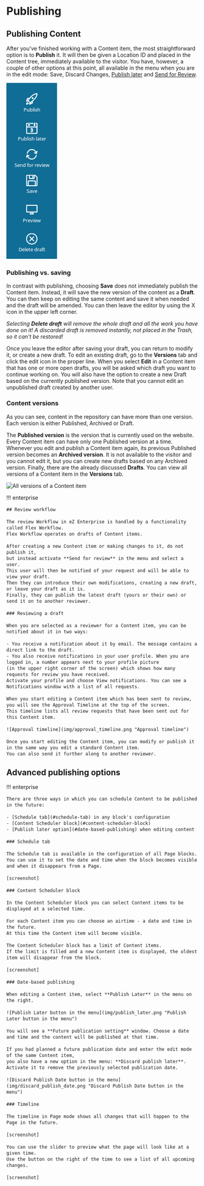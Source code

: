 # Publishing

## Publishing Content

After you've finished working with a Content item, the most straightforward option is to **Publish** it.
It will then be given a Location ID and placed in the Content tree, immediately available to the visitor.
You have, however, a couple of other options at this point, all available in the menu when you are in the edit mode:
Save, Discard Changes, [Publish later](#date-based-publishing) and [Send for Review](#review-workflow).

![Publishing options](img/publishing_options.png "Publishing options")

### Publishing vs. saving

In contrast with publishing, choosing **Save** does not immediately publish the Content item.
Instead, it will save the new version of the content as a **Draft**.
You can then keep on editing the same content and save it when needed and the draft will be amended.
You can then leave the editor by using the X icon in the upper left corner.

*Selecting **Delete draft** will remove the whole draft and all the work you have done on it!
A discarded draft is removed instantly, not placed in the Trash, so it can't be restored!*

Once you leave the editor after saving your draft, you can return to modify it, or create a new draft.
To edit an existing draft, go to the **Versions** tab and click the edit icon in the proper line.
When you select **Edit** in a Content item that has one or more open drafts, you will be asked which draft you want to continue working on.
You will also have the option to create a new Draft based on the currently published version.
Note that you cannot edit an unpublished draft created by another user.

### Content versions

As you can see, content in the repository can have more than one version.
Each version is either Published, Archived or Draft.

The **Published version** is the version that is currently used on the website.
Every Content item can have only one Published version at a time.
Whenever you edit and publish a Content item again, its previous Published version becomes an **Archived version**.
It is not available to the visitor and you cannot edit it, but you can create new drafts based on any Archived version.
Finally, there are the already discussed **Drafts**. You can view all versions of a Content item in the **Versions** tab.

![All versions of a Content item](img/content_item_versions.png "All versions of a Content item")

!!! enterprise

    ## Review workflow

    The review Workflow in eZ Enterprise is handled by a functionality called Flex Workflow.
    Flex Workflow operates on drafts of Content items.

    After creating a new Content item or making changes to it, do not publish it,
    but instead activate **Send for review** in the menu and select a user.
    This user will then be notified of your request and will be able to view your draft.
    Then they can introduce their own modifications, creating a new draft, or leave your draft as it is.
    Finally, they can publish the latest draft (yours or their own) or send it on to another reviewer.

    ### Reviewing a draft

    When you are selected as a reviewer for a Content item, you can be notified about it in two ways:

    - You receive a notification about it by email. The message contains a direct link to the draft.
    - You also receive notifications in your user profile. When you are logged in, a number appears next to your profile picture
    (in the upper right corner of the screen) which shows how many requests for review you have received.
    Activate your profile and choose View notifications. You can see a Notifications window with a list of all requests.

    When you start editing a Content item which has been sent to review, you will see the Approval Timeline at the top of the screen.
    This timeline lists all review requests that have been sent out for this Content item.

    ![Approval timeline](img/approval_timeline.png "Approval timeline")

    Once you start editing the Content item, you can modify or publish it in the same way you edit a standard Content item.
    You can also send it further along to another reviewer.

## Advanced publishing options

!!! enterprise

    There are three ways in which you can schedule Content to be published in the future:

    - [Schedule tab](#schedule-tab) in any block's configuration
    - [Content Scheduler block](#content-scheduler-block)
    - [Publish later option](#date-based-publishing) when editing content

    ### Schedule tab

    The Schedule tab is available in the configuration of all Page blocks.
    You can use it to set the date and time when the block becomes visible and when it disappears from a Page.

    [screenshot]

    ### Content Scheduler block

    In the Content Scheduler block you can select Content items to be displayed at a selected time.

    For each Content item you can choose an airtime - a date and time in the future.
    At this time the Content item will become visible.

    The Content Scheduler block has a limit of Content items.
    If the limit is filled and a new Content item is displayed, the oldest item will disappear from the block.

    [screenshot]

    ### Date-based publishing

    When editing a Content item, select **Publish Later** in the menu on the right.

    ![Publish Later button in the menu](img/publish_later.png "Publish Later button in the menu")

    You will see a **Future publication setting** window. Choose a date and time and the content will be published at that time.

    If you had planned a future publication date and enter the edit mode of the same Content item,
    you also have a new option in the menu: **Discard publish later**.
    Activate it to remove the previously selected publication date.

    ![Discard Publish Date button in the menu](img/discard_publish_date.png "Discard Publish Date button in the menu")

    ### Timeline

    The timeline in Page mode shows all changes that will happen to the Page in the future.

    [screenshot]

    You can use the slider to preview what the page will look like at a given time.
    Use the button on the right of the time to see a list of all upcoming changes.

    [screenshot]
